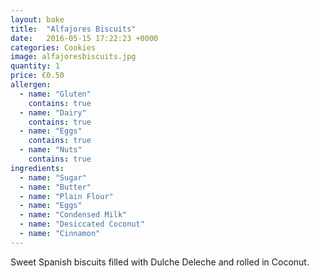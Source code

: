 ```yaml
---
layout: bake
title:  "Alfajores Biscuits"
date:   2016-05-15 17:22:23 +0000
categories: Cookies
image: alfajoresbiscuits.jpg
quantity: 1
price: €0.50
allergen:
  - name: "Gluten"
    contains: true
  - name: "Dairy"
    contains: true
  - name: "Eggs"
    contains: true
  - name: "Nuts"
    contains: true
ingredients:
  - name: "Sugar"
  - name: "Butter"
  - name: "Plain Flour"
  - name: "Eggs"
  - name: "Condensed Milk"
  - name: "Desiccated Coconut"
  - name: "Cinnamon"
---
```

Sweet Spanish biscuits filled with Dulche Deleche and rolled in Coconut.
